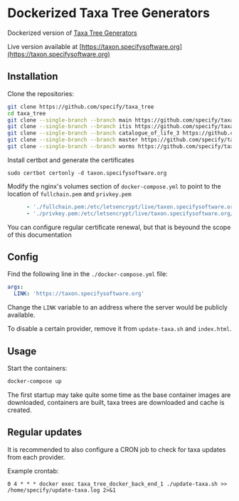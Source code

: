 # Dockerized Taxa Tree Generators

Dockerized version of
[Taxa Tree Generators](https://github.com/specify/taxa_tree/)

Live version available at
[https://taxon.specifysoftware.org](https://taxon.specifysoftware.org)

## Installation

Clone the repositories:

```bash
git clone https://github.com/specify/taxa_tree
cd taxa_tree
git clone --single-branch --branch main https://github.com/specify/taxa_tree ./taxa_tree_gbif
git clone --single-branch --branch itis https://github.com/specify/taxa_tree ./taxa_tree_itis
git clone --single-branch --branch catalogue_of_life_3 https://github.com/specify/taxa_tree ./taxa_tree_col 
git clone --single-branch --branch master https://github.com/specify/taxa_tree_stats ./taxa_tree_stats
git clone --single-branch --branch worms https://github.com/specify/taxa_tree_worms ./taxa_tree_worms
```

Install certbot and generate the certificates

```
sudo certbot certonly -d taxon.specifysoftware.org
```

Modify the nginx's volumes section of `docker-compose.yml` to point to
the location of `fullchain.pem` and `privkey.pem`

```yaml
      - './fullchain.pem:/etc/letsencrypt/live/taxon.specifysoftware.org/fullchain.pem:ro'
      - './privkey.pem:/etc/letsencrypt/live/taxon.specifysoftware.org/privkey.pem:ro'
```

You can configure regular certificate renewal, but that is beyound
the scope of this documentation

## Config

Find the following line in the `./docker-compose.yml` file:

```yml
args:
  LINK: 'https://taxon.specifysoftware.org'
```

Change the `LINK` variable to an address where the server would be publicly
available.

To disable a certain provider, remove it from `update-taxa.sh` and
`index.html`.

## Usage

Start the containers:

```bash
docker-compose up
```

The first startup may take quite some time as the base container images are
downloaded, containers are built, taxa trees are downloaded and cache is
created.

## Regular updates

It is recommended to also configure a CRON job to check for taxa updates from
each provider.

Example crontab:

```
0 4 * * * docker exec taxa_tree_docker_back_end_1 ./update-taxa.sh >> /home/specify/update-taxa.log 2>&1
```
